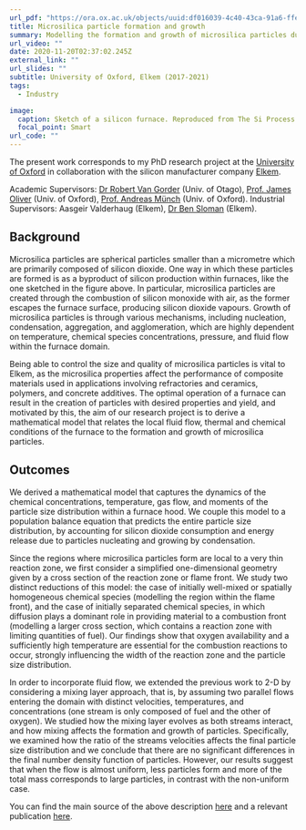 ```yaml
---
url_pdf: "https://ora.ox.ac.uk/objects/uuid:df016039-4c40-43ca-91a6-ffe0575aae77"
title: Microsilica particle formation and growth
summary: Modelling the formation and growth of microsilica particles due to the combustion reaction of silicon monoxide with oxygen inside silicon furnaces.
url_video: ""
date: 2020-11-20T02:37:02.245Z
external_link: ""
url_slides: ""
subtitle: University of Oxford, Elkem (2017-2021)
tags:
  - Industry

image:
  caption: Sketch of a silicon furnace. Reproduced from The Si Process Drawings by Thorsteinn Hannesson.
  focal_point: Smart
url_code: ""
---
```


The present work corresponds to my PhD research project at the [University of Oxford](https://www.maths.ox.ac.uk/) in collaboration with the silicon manufacturer company [Elkem](https://www.elkem.com/).

Academic Supervisors: [Dr Robert Van Gorder](https://sites.google.com/site/ravangorder/) (Univ. of Otago), [Prof. James Oliver](https://www.maths.ox.ac.uk/people/james.oliver) (Univ. of Oxford), [Prof. Andreas Münch](https://www.maths.ox.ac.uk/people/andreas.muench) (Univ. of Oxford).
Industrial Supervisors: Aasgeir Valderhaug (Elkem), [Dr Ben Sloman](https://www.maths.ox.ac.uk/people/ben.sloman) (Elkem).

## Background
Microsilica particles are spherical particles smaller than a micrometre which are primarily composed of silicon dioxide. One way in which these particles are formed is as a byproduct of silicon production within furnaces, like the one sketched in the figure above. In particular, microsilica particles are created through the combustion of silicon monoxide with air, as the former escapes the furnace surface, producing silicon dioxide vapours. Growth of microsilica particles is through various mechanisms, including nucleation, condensation, aggregation, and agglomeration, which are highly dependent on temperature, chemical species concentrations, pressure, and fluid flow within the furnace domain. 

Being able to control the size and quality of microsilica particles is vital to Elkem, as the microsilica properties affect the performance of composite materials used in applications involving refractories and ceramics, polymers, and concrete additives. The optimal operation of a furnace can result in the creation of particles with desired properties and yield, and motivated by this, the aim of our research project is to derive a mathematical model that relates the local fluid flow, thermal and chemical conditions of the furnace to the formation and growth of microsilica particles.

## Outcomes
We derived a mathematical model that captures the dynamics of the chemical concentrations, temperature, gas flow, and moments of the particle size distribution within a furnace hood. We couple this model to a population balance equation that predicts the entire particle size distribution, by accounting for silicon dioxide consumption and energy release due to particles nucleating and growing by condensation.

Since the regions where microsilica particles form are local to a very thin reaction zone, we first consider a simplified one-dimensional geometry given by a cross section of the reaction zone or flame front. We study two distinct reductions of this model: the case of initially well-mixed or spatially homogeneous chemical species (modelling the region within the flame front), and the case of initially separated chemical species, in which diffusion plays a dominant role in providing material to a combustion front (modelling a larger cross section, which contains a reaction zone with limiting quantities of fuel).  Our findings show that oxygen availability and a sufficiently high temperature are essential for the combustion reactions to occur, strongly influencing the width of the reaction zone and the particle size distribution.

In order to incorporate fluid flow, we extended the previous work to 2-D by considering a mixing layer approach, that is, by assuming two parallel flows entering the domain with distinct velocities, temperatures, and concentrations (one stream is only composed of fuel and the other of oxygen). We studied how the mixing layer evolves as both streams interact, and how mixing affects the formation and growth of particles.  Specifically, we examined how the ratio of the streams velocities affects the final particle size distribution and we conclude that there are no significant differences in the final number density function of particles. However, our results suggest that when the flow is almost uniform, less particles form and more of the total mass corresponds to large particles, in contrast with the non-uniform case.

You can find the main source of the above description [here](http://www.maths.ox.ac.uk/study-here/postgraduate-study/industrially-focused-mathematical-modelling-epsrc-cdt/infomm-resear-34) and a relevant publication [here](https://epubs.siam.org/doi/abs/10.1137/19M1287080).
